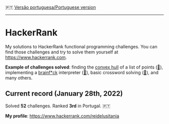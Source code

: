 :portugal: [Versão portuguesa/Portuguese version](README.md)
***

# HackerRank
My solutions to HackerRank functional programming challenges. You can find those challenges and try to solve them yourself at https://www.hackerrank.com.

**Example of challenges solved**: finding the [convex hull](https://en.wikipedia.org/wiki/Convex_hull) of a list of points ([:memo:](FunctionalProgramming/Recursion/convex-hull.hs)), implementing a [brainf*ck](https://en.wikipedia.org/wiki/Brainfuck) interpreter ([:memo:](FunctionalProgramming/InterpreterAndCompilers/brainf-interpreter.hs)), basic crossword solving ([:memo:](FunctionalProgramming/Recursion/crosswords-101.hs)), and many others. 

## Current record (January 28th, 2022)
Solved **52** challenges. Ranked **3rd** in Portugal. :portugal:

**My profile**: https://www.hackerrank.com/reidelusitania